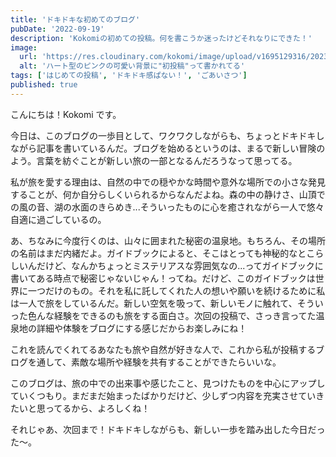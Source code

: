 ```yaml
---
title: 'ドキドキな初めてのブログ'
pubDate: '2022-09-19'
description: 'Kokomiの初めての投稿。何を書こうか迷ったけどそれなりにできた！'
image:
  url: 'https://res.cloudinary.com/kokomi/image/upload/v1695129316/2023_09_19_g4oe9d.webp'
  alt: 'ハート型のピンクの可愛い背景に"初投稿"って書かれてる'
tags: ['はじめての投稿', 'ドキドキ感ぱない！', 'ごあいさつ']
published: true
---
```


こんにちは！Kokomi です。

今日は、このブログの一歩目として、ワクワクしながらも、ちょっとドキドキしながら記事を書いているんだ。ブログを始めるというのは、まるで新しい冒険のよう。言葉を紡ぐことが新しい旅の一部となるんだろうなって思ってる。

私が旅を愛する理由は、自然の中での穏やかな時間や意外な場所での小さな発見することが、何か自分らしくいられるからなんだよね。森の中の静けさ、山頂での風の音、湖の水面のきらめき...そういったものに心を癒されながら一人で悠々自適に過ごしているの。

あ、ちなみに今度行くのは、山々に囲まれた秘密の温泉地。もちろん、その場所の名前はまだ内緒だよ。ガイドブックによると、そこはとっても神秘的なとこらしいんだけど、なんかちょっとミステリアスな雰囲気なの...ってガイドブックに書いてある時点で秘密じゃないじゃん！ってね。だけど、このガイドブックは世界に一つだけのもの。それを私に託してくれた人の想いや願いを続けるために私は一人で旅をしているんだ。新しい空気を吸って、新しいモノに触れて、そういった色んな経験をできるのも旅をする面白さ。次回の投稿で、さっき言ってた温泉地の詳細や体験をブログにする感じだからお楽しみにね！

これを読んでくれてるあなたも旅や自然が好きな人で、これから私が投稿するブログを通して、素敵な場所や経験を共有することができたらいいな。

このブログは、旅の中での出来事や感じたこと、見つけたものを中心にアップしていくつもり。まだまだ始まったばかりだけど、少しずつ内容を充実させていきたいと思ってるから、よろしくね！

それじゃあ、次回まで！ドキドキしながらも、新しい一歩を踏み出した今日だった～。
